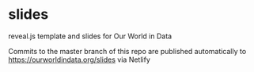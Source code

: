 # slides

reveal.js template and slides for Our World in Data

Commits to the master branch of this repo are published automatically to https://ourworldindata.org/slides via Netlify
